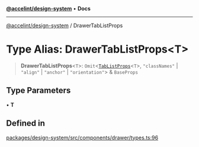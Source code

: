 [**@accelint/design-system**](../README.md) • **Docs**

***

[@accelint/design-system](../README.md) / DrawerTabListProps

# Type Alias: DrawerTabListProps\<T\>

> **DrawerTabListProps**\<`T`\>: `Omit`\<[`TabListProps`](TabListProps.md)\<`T`\>, `"classNames"` \| `"align"` \| `"anchor"` \| `"orientation"`\> & `BaseProps`

## Type Parameters

• **T**

## Defined in

[packages/design-system/src/components/drawer/types.ts:96](https://github.com/gohypergiant/standard-toolkit/blob/258694cea8ed8bbd956b3cf5da47c2c9debcf127/packages/design-system/src/components/drawer/types.ts#L96)
